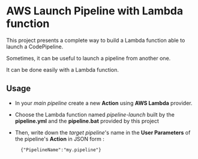 # AWS Launch Pipeline with Lambda function

This project presents a complete way to build a Lambda function able to launch a CodePipeline.

Sometimes, it can be useful to launch a pipeline from another one.

It can be done easily with a Lambda function.

## Usage

* In your *main pipeline* create a new **Action** using **AWS Lambda** provider.
* Choose the Lambda function named *pipeline-launch* built by the **pipeline.yml** and the **pipeline.bat** provided by this project
* Then, write down the *target pipeline*'s name in the **User Parameters** of the pipeline's **Action** in JSON form :

        {"PipelineName":"my.pipeline"}
